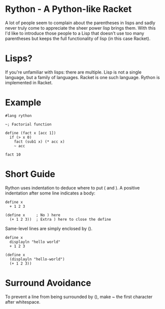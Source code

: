 # Rython - A Python-like Racket #

A lot of people seem to complain about the parentheses in lisps and sadly never truly come to appreciate the sheer power lisp brings them. With this I'd like to introduce those people to a Lisp that doesn't use too many parentheses but keeps the full functionality of lisp (in this case Racket).

# Lisps? #

If you're unfamiliar with lisps: there are multiple. Lisp is not a single language, but a family of languages. Racket is one such language. Rython is implemented in Racket.

# Example #

```
#lang rython

~; Factorial function

define (fact x [acc 1])
  if (> x 0)
    fact (sub1 x) (* acc x)
    ~ acc

fact 10
```

# Short Guide #

Rython uses indentation to deduce where to put ( and ). A positive indentation after some line indicates a body:
```
define x
  + 1 2 3
```

```
(define x     ; No ) here
  (+ 1 2 3))  ; Extra ) here to close the define
```

Same-level lines are simply enclosed by ().
```
define x
  displayln "hello world"
  + 1 2 3
```

```
(define x
  (displayln "hello-world")
  (+ 1 2 3))
```

# Surround Avoidance #

To prevent a line from being surrounded by (), make ~ the first character after whitespace.
